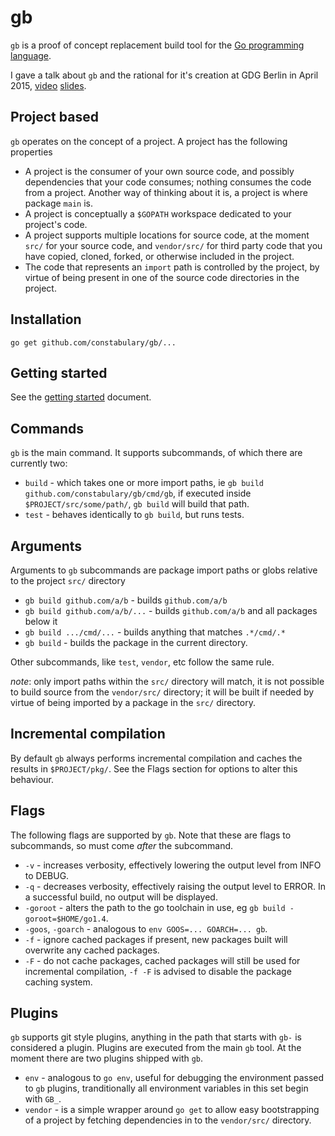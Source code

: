 # gb

`gb` is a proof of concept replacement build tool for the [Go programming language](https://golang.org).

I gave a talk about `gb` and the rational for it's creation at GDG Berlin in April 2015, [video](https://www.youtube.com/watch?v=c3dW80eO88I&index=12&list=PLseEp7p6Ewib4uUPTeaQoLfMUYXF_BQ-G) [slides](http://go-talks.appspot.com/github.com/davecheney/presentations/reproducible-builds.slide#1).

## Project based

`gb` operates on the concept of a project. A project has the following properties

- A project is the consumer of your own source code, and possibly dependencies that your code consumes; nothing consumes the code from a project. Another way of thinking about it is, a project is where package `main` is.
- A project is conceptually a `$GOPATH` workspace dedicated to your project's code.
- A project supports multiple locations for source code, at the moment `src/` for your source code, and `vendor/src/` for third party code that you have copied, cloned, forked, or otherwise included in the project.
- The code that represents an `import` path is controlled by the project, by virtue of being present in one of the source code directories in the project.

## Installation

    go get github.com/constabulary/gb/...

## Getting started

See the [getting started](getting-started.md) document.

## Commands

`gb` is the main command. It supports subcommands, of which there are currently two:

- `build` - which takes one or more import paths, ie `gb build github.com/constabulary/gb/cmd/gb`, if executed inside `$PROJECT/src/some/path/`, `gb build` will build that path.
- `test` - behaves identically to `gb build`, but runs tests.

## Arguments

Arguments to `gb` subcommands are package import paths or globs relative to the project `src/` directory

- `gb build github.com/a/b` - builds `github.com/a/b`
- `gb build github.com/a/b/...` - builds `github.com/a/b` and all packages below it
- `gb build .../cmd/...` - builds anything that matches `.*/cmd/.*`
- `gb build` - builds the package in the current directory.

Other subcommands, like `test`, `vendor`, etc follow the same rule.

*note*: only import paths within the `src/` directory will match, it is not possible to build source from the `vendor/src/` directory; it will be built if needed by virtue of being imported by a package in the `src/` directory.

## Incremental compilation

By default `gb` always performs incremental compilation and caches the results in `$PROJECT/pkg/`. See the Flags section for options to alter this behaviour.

## Flags

The following flags are supported by `gb`. Note that these are flags to subcommands, so must come *after* the subcommand.
- `-v` - increases verbosity, effectively lowering the output level from INFO to DEBUG.
- `-q` - decreases verbosity, effectively raising the output level to ERROR. In a successful build, no output will be displayed.
- `-goroot` - alters the path to the go toolchain in use, eg `gb build -goroot=$HOME/go1.4`.
- `-goos`, `-goarch` - analogous to `env GOOS=... GOARCH=... gb`.
- `-f` - ignore cached packages if present, new packages built will overwrite any cached packages.
- `-F` - do not cache packages, cached packages will still be used for incremental compilation, `-f -F` is advised to disable the package caching system.

## Plugins

`gb` supports git style plugins, anything in the path that starts with `gb-` is considered a plugin. Plugins are executed from the main `gb` tool. At the moment there are two plugins shipped with `gb`.

- `env` - analogous to `go env`, useful for debugging the environment passed to `gb` plugins, tranditionally all environment variables in this set begin with `GB_`.
- `vendor` - is a simple wrapper around `go get` to allow easy bootstrapping of a project by fetching dependencies in to the `vendor/src/` directory.

